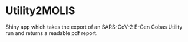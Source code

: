 # Utility2MOLIS
Shiny app which takes the export of an SARS-CoV-2 E-Gen Cobas Utility run and returns a readable pdf report.
